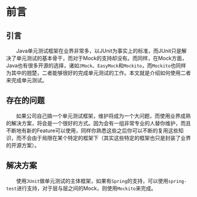 # 前言
## 引言

&nbsp;&nbsp;&nbsp;&nbsp;&nbsp;&nbsp;&nbsp;Java单元测试框架在业界非常多，以JUnit为事实上的标准，而JUnit只是解决了单元测试的基本骨干，而对于Mock的支持却没有。而同样，在Mock方面，Java也有很多开源的选择，诸如`JMock`、`EasyMock`和`Mockito`，而`Mockito`也同样为其中的翘楚，二者能够很好的完成单元测试的工作。本文就是介绍如何使用二者来完成单元测试。

## 存在的问题

&nbsp;&nbsp;&nbsp;&nbsp;&nbsp;&nbsp;&nbsp;如果公司自己搞一个单元测试框架，维护将成为一个大问题，而使用业界成熟的解决方案，将会是一个很好的方式。因为会有一组非常专业的人替你维护，而且不断地有新的Feature可以使用，同样你熟悉这些之后你可以不断的复用这些知识，而不会由于局限在某个特定的框架下（其实这些特定的框架也只是封装了业界的开源方案）。

## 解决方案

&nbsp;&nbsp;&nbsp;&nbsp;&nbsp;&nbsp;&nbsp;使用`JUnit`做单元测试的主体框架，如果有`Spring`的支持，可以使用`spring-test`进行支持，对于层与层之间的Mock，则使用`Mockito`来完成。